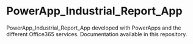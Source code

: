# PowerApp_Industrial_Report_App
PowerApp_Industrial_Report_App developed with PowerApps and the different Office365 services. Documentation available in this repository.
